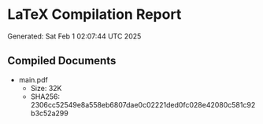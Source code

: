 # LaTeX Compilation Report
Generated: Sat Feb  1 02:07:44 UTC 2025
## Compiled Documents
- main.pdf
  - Size: 32K
  - SHA256: 2306cc52549e8a558eb6807dae0c02221ded0fc028e42080c581c92b3c52a299

